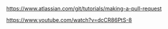 https://www.atlassian.com/git/tutorials/making-a-pull-request

https://www.youtube.com/watch?v=dcCR86PtS-8
